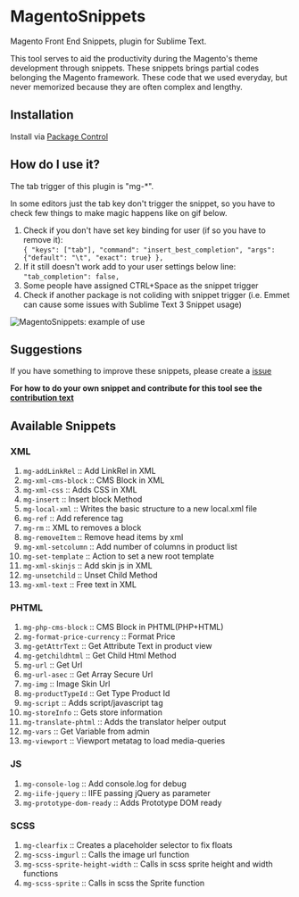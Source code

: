 # MagentoSnippets
Magento Front End Snippets, plugin for Sublime Text.

This tool serves to aid the productivity during the Magento's theme development through snippets. These snippets brings partial codes belonging the Magento framework. These code that we used everyday, but never memorized because they are often complex and lengthy.

## Installation
Install via [Package Control](https://packagecontrol.io/installation)

## How do I use it?
The tab trigger of this plugin is "mg-*".

In some editors just the tab key don't trigger the snippet, so you have to check few things to make magic happens like on gif below.

1. Check if you don't have set key binding for user (if so you have to remove it):<br />
    ```{ "keys": ["tab"], "command": "insert_best_completion", "args": {"default": "\t", "exact": true} },```
1. If it still doesn't work add to your user settings below line: <br />
    ```"tab_completion": false,```
1. Some people have assigned CTRL+Space as the snippet trigger
1. Check if another package is not coliding with snippet trigger (i.e. Emmet can cause some issues with Sublime Text 3 Snippet usage)

![MagentoSnippets: example of use](http://www.magefront.com.br/wp-content/uploads/2015/08/MagentoSnippets-sample.gif)

## Suggestions
If you have something to improve these snippets, please create a [issue](https://github.com/MageFront/MagentoSnippets/issues/new)

**For how to do your own snippet and contribute for this tool see the [contribution text](https://github.com/MageFront/MagentoSnippets/blob/master/contribute.md)**

## Available Snippets

### XML

1. `mg-addLinkRel` :: Add LinkRel in XML
1. `mg-xml-cms-block` :: CMS Block in XML
1. `mg-xml-css` :: Adds CSS in XML
1. `mg-insert` :: Insert block Method
1. `mg-local-xml` :: Writes the basic structure to a new local.xml file
1. `mg-ref` :: Add reference tag
1. `mg-rm` :: XML to removes a block
1. `mg-removeItem` :: Remove head items by xml
1. `mg-xml-setcolumn` :: Add number of columns in product list
1. `mg-set-template` :: Action to set a new root template
1. `mg-xml-skinjs` :: Add skin js in XML
1. `mg-unsetchild` :: Unset Child Method
1. `mg-xml-text` :: Free text in XML

### PHTML

1. `mg-php-cms-block` :: CMS Block in PHTML(PHP+HTML)
1. `mg-format-price-currency` :: Format Price
1. `mg-getAttrText` :: Get Attribute Text in product view
1. `mg-getchildhtml` :: Get Child Html Method
1. `mg-url` :: Get Url
1. `mg-url-asec` :: Get Array Secure Url
1. `mg-img` :: Image Skin Url
1. `mg-productTypeId` :: Get Type Product Id
1. `mg-script` :: Adds script/javascript tag
1. `mg-storeInfo` :: Gets store information
1. `mg-translate-phtml` :: Adds the translator helper output
1. `mg-vars` :: Get Variable from admin
1. `mg-viewport` :: Viewport metatag to load media-queries

### JS

1. `mg-console-log` :: Add console.log for debug
1. `mg-iife-jquery` :: IIFE passing jQuery as parameter
1. `mg-prototype-dom-ready` :: Adds Prototype DOM ready

### SCSS

1. `mg-clearfix` :: Creates a placeholder selector to fix floats
1. `mg-scss-imgurl` :: Calls the image url function
1. `mg-scss-sprite-height-width` :: Calls in scss sprite height and width functions
1. `mg-scss-sprite` :: Calls in scss the Sprite function
